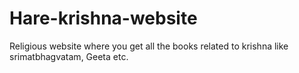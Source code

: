 # Hare-krishna-website
Religious website where you get all the books related to krishna like srimatbhagvatam, Geeta etc.
